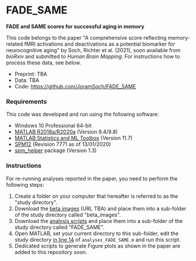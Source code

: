 # FADE_SAME

**FADE and SAME scores for successful aging in memory**

This code belongs to the paper "A comprehensive score reflecting memory-related fMRI activations and deactivations as a potential biomarker for neurocognitive aging" by Soch, Richter et al. (2021), soon available from *bioRxiv* and submitted to *Human Brain Mapping*. For instructions how to process these data, see below.

- Preprint: TBA
- Data: TBA
- Code: https://github.com/JoramSoch/FADE_SAME


### Requirements

This code was developed and run using the following software:
- Windows 10 Professional 64-bit
- [MATLAB R2018a/R2020a](https://de.mathworks.com/help/matlab/release-notes.html) (Version 9.4/9.8)
- [MATLAB Statistics and ML Toolbox](https://de.mathworks.com/products/statistics.html) (Version 11.7)
- [SPM12](https://www.fil.ion.ucl.ac.uk/spm/software/spm12/) (Revision 7771 as of 13/01/2020)
- [spm_helper](https://github.com/JoramSoch/spm_helper) package (Version 1.3)


### Instructions

For re-running analyses reported in the paper, you need to perform the following steps:
1. Create a folder on your computer that hereafter is referred to as the "study directory".
2. Download the [beta images](https://neurovault.org/) (URL TBA) and place them into a sub-folder of the study directory called "beta_images".
3. Download the [analysis scripts](https://github.com/JoramSoch/FADE_SAME/archive/main.zip) and place them into a sub-folder of the study directory called "FADE_SAME".
4. Open MATLAB, set your current directory to this sub-folder, edit the study directory [in line 14](https://github.com/JoramSoch/FADE_SAME/blob/main/analyses_FADE_SAME.m#L14) of `analyses_FADE_SAME.m` and run this script.
5. Dedicated scripts to generate Figure plots as shown in the paper are added to this repository soon.